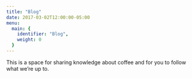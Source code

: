 ```yaml
---
title: "Blog"
date: 2017-03-02T12:00:00-05:00
menu:
  main: {
    identifier: "Blog",
    weight: 0
  }
---
```

This is a space for sharing knowledge about coffee and for you to follow what we’re up to.
